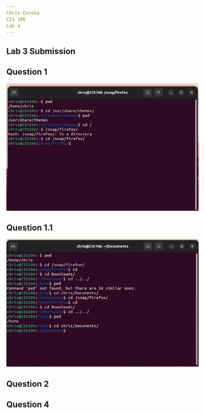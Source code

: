 ```yaml
---
Chris Corona
CIS 106
Lab 4
---
```


## Lab 3 Submission

## Question 1
![q1](q1.png)

## Question 1.1
![q1.2](q2.png)

## Question 2


## Question 4

